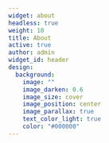 ```yaml
---
widget: about
headless: true
weight: 10
title: About
active: true
author: admin
widget_id: header
design:
  background:
    image: ""
    image_darken: 0.6
    image_size: cover
    image_position: center
    image_parallax: true
    text_color_light: true
    color: "#000000"
---
```

